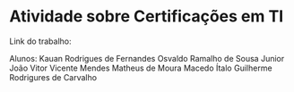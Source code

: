 # Atividade sobre Certificações em TI


Link do trabalho:


Alunos:
Kauan Rodrigues de Fernandes
Osvaldo Ramalho de Sousa Junior
João Vitor Vicente Mendes
Matheus de Moura Macedo
Ítalo Guilherme Rodrigures de Carvalho
